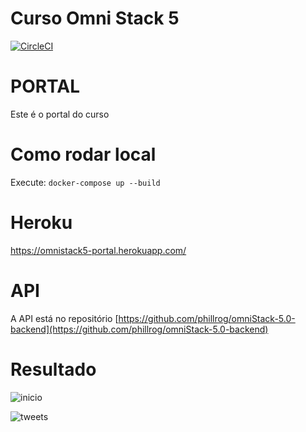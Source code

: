 # Curso Omni Stack 5 

[![CircleCI](https://circleci.com/gh/phillrog/omniStack-5.0-frontend.svg)](https://circleci.com/gh/phillrog/omniStack-5.0-frontend)

# PORTAL
Este é o portal do curso

# Como rodar local
Execute: ```docker-compose up --build```

# Heroku

https://omnistack5-portal.herokuapp.com/

# API
A API está no repositório [https://github.com/phillrog/omniStack-5.0-backend](https://github.com/phillrog/omniStack-5.0-backend)

# Resultado

![inicio](https://image.prntscr.com/image/eelXGtfYTPqFdC4yr1km_g.png)

![tweets](https://image.prntscr.com/image/lluSH0kIR96Xcg8OLmgdNA.png)
